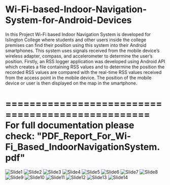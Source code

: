 # Wi-Fi-based-Indoor-Navigation-System-for-Android-Devices

In this Project Wi-Fi based Indoor Navigation System is developed for Islington College where students and other users inside the college premises can find their position using this system into their Android smartphones. This system uses signals received from the mobile device’s wireless adapter, compass, and accelerometer to determine the user’s position. Firstly, an RSS logger application was developed using Android API which creates a file containing RSS values and to determine the position the recorded RSS values are compared with the real-time RSS values received from the access point in the mobile device. The position of the mobile device or user is then displayed on the map in the smartphone.

==================================================
For full documentation please check: "PDF_Report_For_Wi-Fi_Based_IndoorNavigationSystem.pdf"
==================================================

![Slide1](https://user-images.githubusercontent.com/44452792/115742169-b7d8f800-a390-11eb-821d-4039524d77e6.JPG)
![Slide2](https://user-images.githubusercontent.com/44452792/115742177-b8718e80-a390-11eb-8faf-d7e9bb6b2818.JPG)
![Slide3](https://user-images.githubusercontent.com/44452792/115742181-b9a2bb80-a390-11eb-99a5-830a717d895d.JPG)
![Slide4](https://user-images.githubusercontent.com/44452792/115742184-bad3e880-a390-11eb-9ac9-604b777b4f87.JPG)
![Slide5](https://user-images.githubusercontent.com/44452792/115742192-bc051580-a390-11eb-931d-e9b47f354b69.JPG)
![Slide6](https://user-images.githubusercontent.com/44452792/115742194-bc9dac00-a390-11eb-8b55-1794ef3743e6.JPG)
![Slide7](https://user-images.githubusercontent.com/44452792/115742196-bd364280-a390-11eb-8026-68e11c088baa.JPG)
![Slide8](https://user-images.githubusercontent.com/44452792/115742199-be676f80-a390-11eb-9037-e48162ea8ed4.JPG)
![Slide9](https://user-images.githubusercontent.com/44452792/115742205-bf000600-a390-11eb-8737-d514070ef638.JPG)
![Slide10](https://user-images.githubusercontent.com/44452792/115742207-bf989c80-a390-11eb-9ab2-c9f4e8ec603d.JPG)
![Slide11](https://user-images.githubusercontent.com/44452792/115742214-c0313300-a390-11eb-8eb5-968ed5652a91.JPG)
![Slide12](https://user-images.githubusercontent.com/44452792/115742215-c1626000-a390-11eb-8778-5a1eb12cf84e.JPG)
![Slide13](https://user-images.githubusercontent.com/44452792/115742221-c1faf680-a390-11eb-8e3a-629820c69815.JPG)
![Slide14](https://user-images.githubusercontent.com/44452792/115742226-c2938d00-a390-11eb-8278-8708844a1264.JPG)
